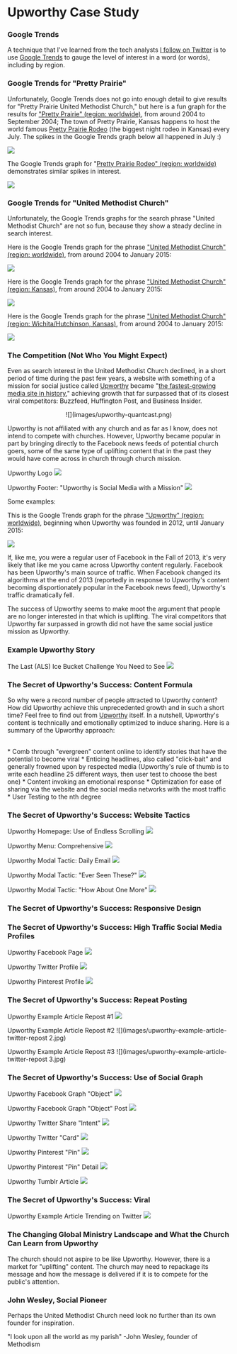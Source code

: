 # Upworthy Case Study

### Google Trends

A technique that I've learned from the tech analysts [I follow on Twitter](https://twitter.com/katimichel/following) is to use [Google Trends](http://www.google.com/trends) to gauge the level of interest in a word (or words), including by region. 

### Google Trends for "Pretty Prairie"

Unfortunately, Google Trends does not go into enough detail to give results for "Pretty Prairie United Methodist Church," but here is a fun graph for the results for ["Pretty Prairie" (region: worldwide)](http://www.google.com/trends/explore#q=pretty%20prairie), from around 2004 to September 2004; The town of Pretty Prairie, Kansas happens to host the world famous [Pretty Prairie Rodeo](http://www.pprodeo.com) (the biggest night rodeo in Kansas) every July. The spikes in the Google Trends graph below all happened in July :) 

![](images/google-trends-pretty-prairie-worldwide.png)

The Google Trends graph for "[Pretty Prairie Rodeo" (region: worldwide)](http://www.google.com/trends/explore#q=%22pretty+prairie+rodeo%22) demonstrates similar spikes in interest. 

![](images/google-trends-pretty-prairie-rodeo-worldwide.png)

### Google Trends for "United Methodist Church"

Unfortunately, the Google Trends graphs for the search phrase "United Methodist Church" are not so fun, because they show a steady decline in search interest. 

Here is the Google Trends graph for the phrase ["United Methodist Church" (region: worldwide)](http://www.google.com/trends/explore#q=united%20methodist%20church), from around 2004 to January 2015: 

![](images/google-trends-united-methodist-church-worldwide.png)

Here is the Google Trends graph for the phrase ["United Methodist Church" (region: Kansas)](http://www.google.com/trends/explore#geo=US-KS&q=united+methodist+church), from around 2004 to January 2015: 

![](images/google-trends-united-methodist-church-kansas.png)

Here is the Google Trends graph for the phrase ["United Methodist Church" (region: Wichita/Hutchinson, Kansas)](http://www.google.com/trends/explore#geo=US-KS-678&q=united+methodist+church), from around 2004 to January 2015: 

![](images/google-trends-united-methodist-church-wichita-hutchinson.png)

### The Competition (Not Who You Might Expect)

Even as search interest in the United Methodist Church declined, in a short period of time during the past few years, a website with something of a mission for social justice called [Upworthy](http://www.upworthy.com) became "[the fastest-growing media site in history](http://www.fastcompany.com/3012649/how-upworthy-used-emotional-data-to-become-the-fastest-growing-media-site-of-all-time)," achieving growth that far surpassed that of its closest viral competitors: Buzzfeed, Huffington Post, and Business Insider. 

<center>
![](images/upworthy-quantcast.png)
</center>

Upworthy is not affiliated with any church and as far as I know, does not intend to compete with churches. However, Upworthy became popular in part by bringing directly to the Facebook news feeds of potential church goers, some of the same type of uplifting content that in the past they would have come across in church through church mission. 

Upworthy Logo
![](images/upworthy-logo.png)

Upworthy Footer: "Upworthy is Social Media with a Mission"
![](images/upworthy-is-social-media-with-a-mission.png)

Some examples: 

This is the Google Trends graph for the phrase ["Upworthy" (region: worldwide)](http://www.google.com/trends/explore#q=upworthy), beginning when Upworthy was founded in 2012, until January 2015: 

![](images/google-trends-upworthy-worldwide.png)

If, like me, you were a regular user of Facebook in the Fall of 2013, it's very likely that like me you came across Upworthy content regularly. Facebook has been Upworthy's main source of traffic. When Facebook changed its algorithms at the end of 2013 (reportedly in response to Upworthy's content becoming disportionately popular in the Facebook news feed), Upworthy's traffic dramatically fell. 

The success of Upworthy seems to make moot the argument that people are no longer interested in that which is uplifting. The viral competitors that Upworthy far surpassed in growth did not have the same social justice mission as Upworthy. 

### Example Upworthy Story

The Last (ALS) Ice Bucket Challenge You Need to See
![](images/upworthy-example-article-homepage-view-2.jpg)

### The Secret of Upworthy's Success: Content Formula

So why were a record number of people attracted to Upworthy content? How did Upworthy achieve this unprecedented growth and in such a short time? Feel free to find out from [Upworthy](http://www.slideshare.net/Upworthy) itself. In a nutshell, Upworthy's content is technically and emotionally optimized to induce sharing. Here is a summary of the Upworthy approach:

<br>
* Comb through "evergreen" content online to identify stories that have the potential to become viral
* Enticing headlines, also called "click-bait" and generally frowned upon by respected media (Upworthy's rule of thumb is to write each headline 25 different ways, then user test to choose the best one)
* Content invoking an emotional response
* Optimization for ease of sharing via the website and the social media networks with the most traffic
* User Testing to the nth degree

### The Secret of Upworthy's Success: Website Tactics

Upworthy Homepage: Use of Endless Scrolling
![](images/upworthy-homepage.jpg)

Upworthy Menu: Comprehensive
![](images/upworthy-menu.jpg)

Upworthy Modal Tactic: Daily Email
![](images/upworthy-daily-email-modal.jpg)

Upworthy Modal Tactic: "Ever Seen These?"
![](images/upworthy-ever-seen-these-modal.jpg)

Upworthy Modal Tactic: "How About One More"
![](images/upworthy-how-about-one-more-modal.png)

### The Secret of Upworthy's Success: Responsive Design 

### The Secret of Upworthy's Success: High Traffic Social Media Profiles

Upworthy Facebook Page
![](images/upworthy-facebook-page.jpg)

Upworthy Twitter Profile
![](images/upworthy-twitter-profile.jpg)

Upworthy Pinterest Profile
![](images/upworthy-pinterest-profile.jpg)

### The Secret of Upworthy's Success: Repeat Posting

Upworthy Example Article Repost #1
![](images/upworthy-example-article-twitter-repost.jpg)

Upworthy Example Article Repost #2
![](images/upworthy-example-article-twitter-repost 2.jpg)

Upworthy Example Article Repost #3
![](images/upworthy-example-article-twitter-repost 3.jpg)

### The Secret of Upworthy's Success: Use of Social Graph

Upworthy Facebook Graph "Object"
![](images/upworthy-example-article-facebook-share.jpg)

Upworthy Facebook Graph "Object" Post
![](images/upworthy-example-article-facebook-post.jpg)

Upworthy Twitter Share "Intent"
![](images/upworthy-example-article-twitter-intent.jpg)

Upworthy Twitter "Card"
![](images/upworthy-example-article-twitter-detail.jpg)

Upworthy Pinterest "Pin"
![](images/upworthy-example-article-pinterest.jpg)

Upworthy Pinterest "Pin" Detail
![](images/upworthy-example-article-pinterest-detail.jpg)

Upworthy Tumblr Article
![](images/upworthy-example-article-tumblr.jpg)

### The Secret of Upworthy's Success: Viral

Upworthy Example Article Trending on Twitter
![](images/upworthy-example-article-twitter-trends.jpg)

### The Changing Global Ministry Landscape and What the Church Can Learn from Upworthy

The church should not aspire to be like Upworthy. However, there is a market for "uplifting" content. The church may need to repackage its message and how the message is delivered if it is to compete for the public's attention. 

### John Wesley, Social Pioneer

Perhaps the United Methodist Church need look no further than its own founder for inspiration. 

"I look upon all the world as my parish" -John Wesley, founder of Methodism

